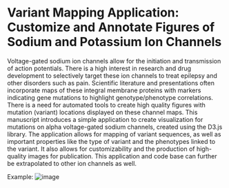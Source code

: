 # Variant Mapping Application: Customize and Annotate Figures of Sodium and Potassium Ion Channels

Voltage-gated sodium ion channels allow for the initiation and transmission of action potentials. There is a high interest in research and drug development to selectively target these ion channels to treat epilepsy and other disorders such as pain. Scientific literature and presentations often incorporate maps of these integral membrane proteins with markers indicating gene mutations to highlight genotype/phenotype correlations. There is a need for automated tools to create high quality figures with mutation (variant) locations displayed on these channel maps. This manuscript introduces a simple application to create visualization for mutations on alpha voltage-gated sodium channels, created using the D3.js library. The application allows for mapping of variant sequences, as well as important properties like the type of variant and the phenotypes linked to the variant. It also allows for customizability and the production of high-quality images for publication. This application and code base can further be extrapolated to other ion channels as well.  

Example: 
![image](https://github.com/ionchannel-biology/variant-mapping-graphic/assets/153395438/67ea3678-d7a9-4137-b9c8-8c26482a900f)
